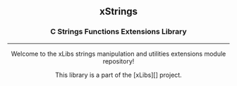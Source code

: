 
<div align="center">

<h2>xStrings</h2>
<h3>C Strings Functions Extensions Library</h3>

</div>

--- 

<div align="center">

Welcome to the xLibs strings manipulation and utilities
extensions module repository!

This library is a part of the [xLibs][] project.

</div>
